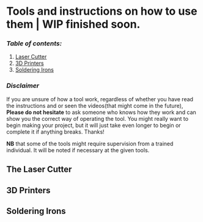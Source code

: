 # Tools and instructions on how to use them | WIP finished soon.
### *Table of contents:*

1. [Laser Cutter]()
2. [3D Printers]()
3. [Soldering Irons]()

### *Disclaimer*

If you are unsure of how a tool work, regardless of whether you have read the instructions and or seen the videos(that might come in the future), **Please do not hesitate** to ask someone who knows how they work and can show you the correct way of operating the tool. You might really want to begin making your project, but it will just take even longer to begin or complete it if anything breaks. Thanks!

**NB** that some of the tools might require supervision from a trained individual. It will be noted if necessary at the given tools.

## The Laser Cutter

## 3D Printers

## Soldering Irons

